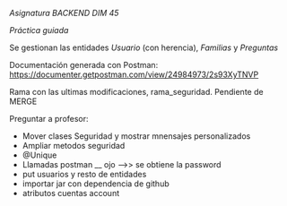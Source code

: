 *Asignatura BACKEND DIM 45*

*Práctica guiada*

Se gestionan las entidades _Usuario_ (con herencia), _Familias_ y _Preguntas_


Documentación generada con Postman:
https://documenter.getpostman.com/view/24984973/2s93XyTNVP

Rama con las ultimas modificaciones, rama_seguridad. Pendiente de MERGE

Preguntar a profesor:
 - Mover clases Seguridad  y mostrar mnensajes personalizados
 - Ampliar metodos seguridad
 - @Unique
 - Llamadas postman __  ojo -->> se obtiene la password
 - put usuarios y resto de entidades
 - importar jar con dependencia de github
 - atributos cuentas account
 
 